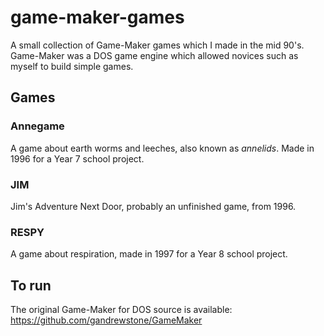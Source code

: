 # game-maker-games

A small collection of Game-Maker games which I made in the mid 90's. Game-Maker was a DOS game engine which allowed novices such as myself to build simple games.

## Games

### Annegame

A game about earth worms and leeches, also known as *annelids*. Made in 1996 for a Year 7 school project.

### JIM

Jim's Adventure Next Door, probably an unfinished game, from 1996.

### RESPY

A game about respiration, made in 1997 for a Year 8 school project.

## To run

The original Game-Maker for DOS source is available: https://github.com/gandrewstone/GameMaker

